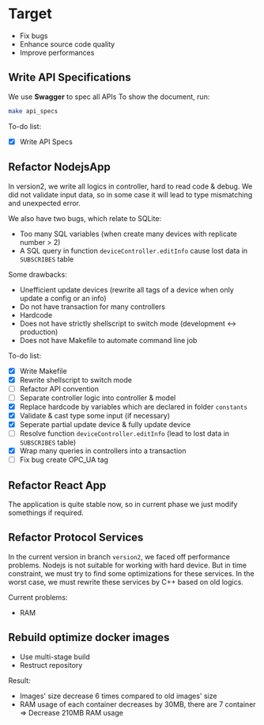 # Target

- Fix bugs
- Enhance source code quality
- Improve performances

## Write API Specifications

We use **Swagger** to spec all APIs
To show the document, run:

```bash
make api_specs
```

To-do list:

- [x] Write API Specs

## Refactor NodejsApp

In version2, we write all logics in controller, hard to read code & debug. We did not validate input data, so in some case it will lead to type mismatching and unexpected error.

We also have two bugs, which relate to SQLite:

- Too many SQL variables (when create many devices with replicate number > 2)
- A SQL query in function `deviceController.editInfo` cause lost data in `SUBSCRIBES` table

Some drawbacks:

- Unefficient update devices (rewrite all tags of a device when only update a config or an info)
- Do not have transaction for many controllers
- Hardcode
- Does not have strictly shellscript to switch mode (development <-> production)
- Does not have Makefile to automate command line job

To-do list:

- [x] Write Makefile
- [x] Rewrite shellscript to switch mode
- [ ] Refactor API convention
- [ ] Separate controller logic into controller & model
- [x] Replace hardcode by variables which are declared in folder `constants`
- [x] Validate & cast type some input (if necessary)
- [x] Seperate partial update device & fully update device
- [ ] Resolve function `deviceController.editInfo` (lead to lost data in `SUBSCRIBES` table)
- [x] Wrap many queries in controllers into a transaction
- [ ] Fix bug create OPC_UA tag

## Refactor React App

The application is quite stable now, so in current phase we just modify somethings if required.

## Refactor Protocol Services

In the current version in branch `version2`, we faced off performance problems. Nodejs is not suitable for working with hard device. But in time constraint, we must try to find some optimizations for these services. In the worst case, we must rewrite these services by C++ based on old logics.

Current problems:

- RAM

## Rebuild optimize docker images

- Use multi-stage build
- Restruct repository

Result:

- Images' size decrease 6 times compared to old images' size
- RAM usage of each container decreases by 30MB, there are 7 container => Decrease 210MB RAM usage
